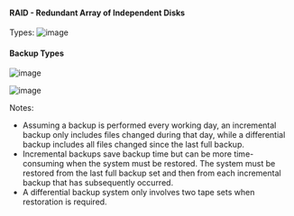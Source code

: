 #### RAID - Redundant Array of Independent Disks

Types:
![image](https://user-images.githubusercontent.com/63236771/124547507-df951380-de49-11eb-85d3-0eef93e6e153.png)

#### Backup Types

![image](https://user-images.githubusercontent.com/63236771/124549978-95ae2c80-de4d-11eb-9325-fa1a127b820f.png)

![image](https://user-images.githubusercontent.com/63236771/124737521-a8039580-df35-11eb-9462-e20a7091cb67.png)

Notes: 
 - Assuming a backup is performed every working day, an incremental backup only includes files changed during that day, while a differential backup includes all files changed since the last full backup. 
 - Incremental backups save backup time but can be more time-consuming when the system must be restored. The system must be restored from the last full backup set and then from each incremental backup that has subsequently occurred.
 - A differential backup system only involves two tape sets when restoration is required. 
